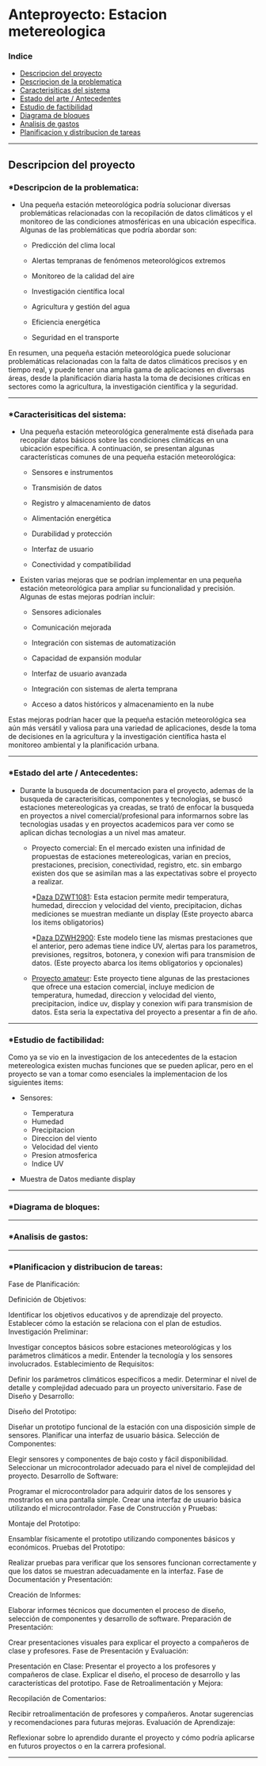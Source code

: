 # Anteproyecto: Estacion metereologica

### Indice 


- [Descripcion del proyecto](#descripcion-del-proyecto)
- [Descripcion de la problematica](#descripcion-de-la-problematica)
- [Caracterisiticas del sistema](#caracterisiticas-del-sistema)
- [Estado del arte / Antecedentes](#estado-del-arte--antecedentes)
 - [Estudio de factibilidad](#estudio-de-factibilidad)
- [Diagrama de bloques](#diagrama-de-bloques)
- [Analisis de gastos](#analisis-de-gastos)
- [Planificacion y distribucion de tareas](#planificacion-y-distribucion-de-tareas)


---
## Descripcion del proyecto

### *Descripcion de la problematica:

- Una pequeña estación meteorológica podría solucionar diversas problemáticas relacionadas con la recopilación de datos climáticos y el monitoreo de las condiciones atmosféricas en una ubicación específica. Algunas de las problemáticas que podría abordar son:

  - Predicción del clima local

  - Alertas tempranas de fenómenos meteorológicos extremos

  - Monitoreo de la calidad del aire

  - Investigación científica local

  - Agricultura y gestión del agua

  - Eficiencia energética

  - Seguridad en el transporte

En resumen, una pequeña estación meteorológica puede solucionar problemáticas relacionadas con la falta de datos climáticos precisos y en tiempo real, y puede tener una amplia gama de aplicaciones en diversas áreas, desde la planificación diaria hasta la toma de decisiones críticas en sectores como la agricultura, la investigación científica y la seguridad.

---

### *Caracterisiticas del sistema:
- Una pequeña estación meteorológica generalmente está diseñada para recopilar datos básicos sobre las condiciones climáticas en una ubicación específica. A continuación, se presentan algunas características comunes de una pequeña estación meteorológica:

  - Sensores e instrumentos

  - Transmisión de datos

  - Registro y almacenamiento de datos

  - Alimentación energética
  
  - Durabilidad y protección

  - Interfaz de usuario

  - Conectividad y compatibilidad


- Existen varias mejoras que se podrían implementar en una pequeña estación meteorológica para ampliar su funcionalidad y precisión. Algunas de estas mejoras podrían incluir:

    - Sensores adicionales
    - Comunicación mejorada
    - Integración con sistemas de automatización
    - Capacidad de expansión modular

    - Interfaz de usuario avanzada

    - Integración con sistemas de alerta temprana

    - Acceso a datos históricos y almacenamiento en la nube

Estas mejoras podrían hacer que la pequeña estación meteorológica sea aún más versátil y valiosa para una variedad de aplicaciones, desde la toma de decisiones en la agricultura y la investigación científica hasta el monitoreo ambiental y la planificación urbana.

---

### *Estado del arte / Antecedentes:

- Durante la busqueda de documentacion para el proyecto, ademas de la busqueda de caracterisiticas, componentes y tecnologias, se buscó estaciones metereologicas ya creadas, se trató de enfocar la busqueda en proyectos a nivel comercial/profesional para informarnos sobre las tecnologias usadas y en proyectos academicos para ver como se aplican dichas tecnologias a un nivel mas amateur.

  - Proyecto comercial: En el mercado existen una infinidad de propuestas de estaciones metereologicas, varian en precios, prestaciones, precision, conectividad, registro, etc. sin embargo existen dos que se asimilan mas a las expectativas sobre el proyecto a realizar.
  
    *[Daza DZWT1081](http://www.sisteco-web.com.ar/products/14-estacion-meteorologica-daza-dzwt1081-wireless.html): Esta estacion permite medir temperatura, humedad, direccion y velocidad del viento, precipitacion, dichas mediciones se muestran mediante un display (Este proyecto abarca los items obligatorios)

    *[Daza DZWH2900](http://www.sisteco-web.com.ar/products/813-estacion-meteorologica-daza-dzwh2900-color-wifi-lux-uv-viento-lluvia-usb.html): Este modelo tiene las mismas prestaciones que el anterior, pero ademas tiene indice UV, alertas para los parametros, previsiones, regsitros, botonera, y conexion wifi para transmision de datos. (Este proyecto abarca los items obligatorios y opcionales)


  - [Proyecto amateur](https://youtu.be/LJszEpV9P0M): Este proyecto tiene algunas de las prestaciones que ofrece una estacion comercial, incluye medicion de temperatura, humedad, direccion y velocidad del viento, precipitacion, indice uv, display y conexion wifi para transmision de datos. Esta seria la expectativa del proyecto a presentar a fin de año.

---

### *Estudio de factibilidad:

  Como ya se vio en la investigacion de los antecedentes de la estacion metereologica existen muchas funciones que se pueden aplicar, pero en el proyecto se van a tomar como esenciales la implementacion de los siguientes items:

  - Sensores:
    - Temperatura
    - Humedad
    - Precipitacion
    - Direccion del viento
    - Velocidad del viento
    - Presion atmosferica
    - Indice UV
  
- Muestra de Datos mediante display

---

### *Diagrama de bloques:

---

### *Analisis de gastos:



---

### *Planificacion y distribucion de tareas:

Fase de Planificación:

Definición de Objetivos:

Identificar los objetivos educativos y de aprendizaje del proyecto.
Establecer cómo la estación se relaciona con el plan de estudios.
Investigación Preliminar:

Investigar conceptos básicos sobre estaciones meteorológicas y los parámetros climáticos a medir.
Entender la tecnología y los sensores involucrados.
Establecimiento de Requisitos:

Definir los parámetros climáticos específicos a medir.
Determinar el nivel de detalle y complejidad adecuado para un proyecto universitario.
Fase de Diseño y Desarrollo:

Diseño del Prototipo:

Diseñar un prototipo funcional de la estación con una disposición simple de sensores.
Planificar una interfaz de usuario básica.
Selección de Componentes:

Elegir sensores y componentes de bajo costo y fácil disponibilidad.
Seleccionar un microcontrolador adecuado para el nivel de complejidad del proyecto.
Desarrollo de Software:

Programar el microcontrolador para adquirir datos de los sensores y mostrarlos en una pantalla simple.
Crear una interfaz de usuario básica utilizando el microcontrolador.
Fase de Construcción y Pruebas:

Montaje del Prototipo:

Ensamblar físicamente el prototipo utilizando componentes básicos y económicos.
Pruebas del Prototipo:

Realizar pruebas para verificar que los sensores funcionan correctamente y que los datos se muestran adecuadamente en la interfaz.
Fase de Documentación y Presentación:

Creación de Informes:

Elaborar informes técnicos que documenten el proceso de diseño, selección de componentes y desarrollo de software.
Preparación de Presentación:

Crear presentaciones visuales para explicar el proyecto a compañeros de clase y profesores.
Fase de Presentación y Evaluación:

Presentación en Clase:
Presentar el proyecto a los profesores y compañeros de clase.
Explicar el diseño, el proceso de desarrollo y las características del prototipo.
Fase de Retroalimentación y Mejora:

Recopilación de Comentarios:

Recibir retroalimentación de profesores y compañeros.
Anotar sugerencias y recomendaciones para futuras mejoras.
Evaluación de Aprendizaje:

Reflexionar sobre lo aprendido durante el proyecto y cómo podría aplicarse en futuros proyectos o en la carrera profesional.


---

